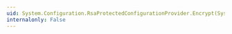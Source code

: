 ```yaml
---
uid: System.Configuration.RsaProtectedConfigurationProvider.Encrypt(System.Xml.XmlNode)
internalonly: False
---
```

